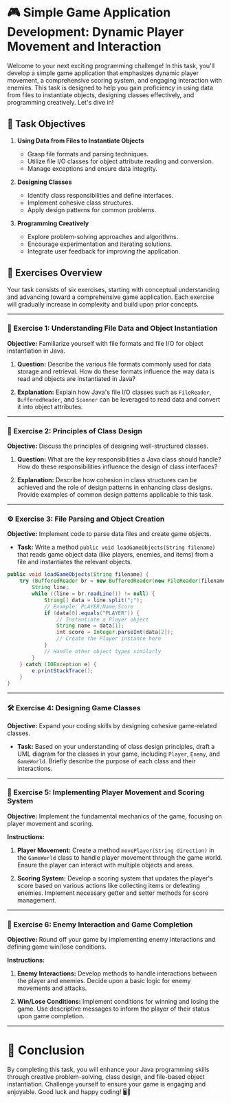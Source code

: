 # 🎮 Simple Game Application Development: Dynamic Player Movement and Interaction

Welcome to your next exciting programming challenge! In this task, you'll develop a simple game application that emphasizes dynamic player movement, a comprehensive scoring system, and engaging interaction with enemies. This task is designed to help you gain proficiency in using data from files to instantiate objects, designing classes effectively, and programming creatively. Let's dive in!

## 🎯 Task Objectives

1. **Using Data from Files to Instantiate Objects**
   - Grasp file formats and parsing techniques.
   - Utilize file I/O classes for object attribute reading and conversion.
   - Manage exceptions and ensure data integrity.

2. **Designing Classes**
   - Identify class responsibilities and define interfaces.
   - Implement cohesive class structures.
   - Apply design patterns for common problems.

3. **Programming Creatively**
   - Explore problem-solving approaches and algorithms.
   - Encourage experimentation and iterating solutions.
   - Integrate user feedback for improving the application.

## 🚀 Exercises Overview

Your task consists of six exercises, starting with conceptual understanding and advancing toward a comprehensive game application. Each exercise will gradually increase in complexity and build upon prior concepts.

---

### 🧠 Exercise 1: Understanding File Data and Object Instantiation

**Objective:** Familiarize yourself with file formats and file I/O for object instantiation in Java.

1. **Question:** Describe the various file formats commonly used for data storage and retrieval. How do these formats influence the way data is read and objects are instantiated in Java?
   
2. **Explanation:** Explain how Java's file I/O classes such as `FileReader`, `BufferedReader`, and `Scanner` can be leveraged to read data and convert it into object attributes.

---

### 📝 Exercise 2: Principles of Class Design

**Objective:** Discuss the principles of designing well-structured classes.

1. **Question:** What are the key responsibilities a Java class should handle? How do these responsibilities influence the design of class interfaces?
   
2. **Explanation:** Describe how cohesion in class structures can be achieved and the role of design patterns in enhancing class designs. Provide examples of common design patterns applicable to this task.

---

### ⚙️ Exercise 3: File Parsing and Object Creation

**Objective:** Implement code to parse data files and create game objects.

- **Task:** Write a method `public void loadGameObjects(String filename)` that reads game object data (like players, enemies, and items) from a file and instantiates the relevant objects.

```java
public void loadGameObjects(String filename) {
    try (BufferedReader br = new BufferedReader(new FileReader(filename))) {
        String line;
        while ((line = br.readLine()) != null) {
            String[] data = line.split(";");
            // Example: PLAYER;Name;Score
            if (data[0].equals("PLAYER")) {
                // Instantiate a Player object
                String name = data[1];
                int score = Integer.parseInt(data[2]);
                // Create the Player instance here
            }
            // Handle other object types similarly
        }
    } catch (IOException e) {
        e.printStackTrace();
    }
}
```

---

### 🛠 Exercise 4: Designing Game Classes

**Objective:** Expand your coding skills by designing cohesive game-related classes.

- **Task:** Based on your understanding of class design principles, draft a UML diagram for the classes in your game, including `Player`, `Enemy`, and `GameWorld`. Briefly describe the purpose of each class and their interactions.

---

### 🎯 Exercise 5: Implementing Player Movement and Scoring System

**Objective:** Implement the fundamental mechanics of the game, focusing on player movement and scoring.

**Instructions:**

1. **Player Movement:** Create a method `movePlayer(String direction)` in the `GameWorld` class to handle player movement through the game world. Ensure the player can interact with multiple objects and areas.

2. **Scoring System:** Develop a scoring system that updates the player's score based on various actions like collecting items or defeating enemies. Implement necessary getter and setter methods for score management.

---

### 🤖 Exercise 6: Enemy Interaction and Game Completion

**Objective:** Round off your game by implementing enemy interactions and defining game win/lose conditions.

**Instructions:**

1. **Enemy Interactions:** Develop methods to handle interactions between the player and enemies. Decide upon a basic logic for enemy movements and attacks.

2. **Win/Lose Conditions:** Implement conditions for winning and losing the game. Use descriptive messages to inform the player of their status upon game completion.

---

# 📜 Conclusion

By completing this task, you will enhance your Java programming skills through creative problem-solving, class design, and file-based object instantiation. Challenge yourself to ensure your game is engaging and enjoyable. Good luck and happy coding! 🖥️🎉